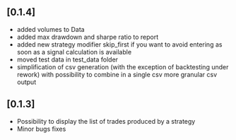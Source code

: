 ## [0.1.4]
- added volumes to Data
- added max drawdown and sharpe ratio to report
- added new strategy modifier skip_first if you want to avoid entering as soon as a signal calculation is available
- moved test data in test_data folder
- simplification of csv generation (with the exception of backtesting under rework) with possibility to combine in a single csv more granular csv output

## [0.1.3]
- Possibility to display the list of trades produced by a strategy
- Minor bugs fixes
